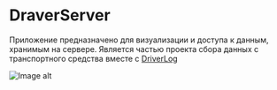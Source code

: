 # DraverServer

Приложение предназначено для визуализации и доступа к данным, хранимым на сервере.
Является частью проекта сбора данных с транспортного средства вместе с [DriverLog](https://github.com/prosto-kosmos/DriverLog)

![Image alt](https://github.com/prosto-kosmos/DraverServer/raw/master/screen.png)
